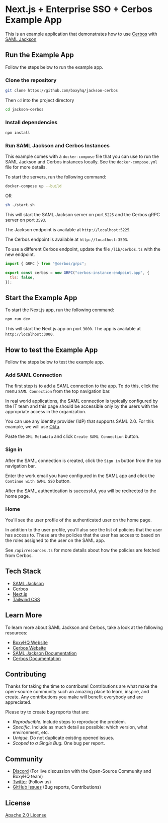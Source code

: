 # Next.js + Enterprise SSO + Cerbos Example App

This is an example application that demonstrates how to use [Cerbos](https://cerbos.dev) with [SAML Jackson](https://boxyhq.com/docs/jackson/overview)

## Run the Example App

Follow the steps below to run the example app.

### Clone the repository

```bash
git clone https://github.com/boxyhq/jackson-cerbos
```

Then `cd` into the project directory

```bash
cd jackson-cerbos
```

### Install dependencies

```bash
npm install
```

### Run SAML Jackson and Cerbos Instances

This example comes with a `docker-compose` file that you can use to run the SAML Jackson and Cerbos instances locally. See the `docker-compose.yml` file for more details.

To start the servers, run the following command:

```bash
docker-compose up --build
```

OR

```bash
sh ./start.sh
```

This will start the SAML Jackson server on port `5225` and the Cerbos gRPC server on port `3593`.

The Jackson endpoint is available at `http://localhost:5225`.

The Cerbos endpoint is available at `http://localhost:3593`.

To use a different Cerbos endpoint, update the file `/lib/cerbos.ts` with the new endpoint.

```javascript
import { GRPC } from "@cerbos/grpc";

export const cerbos = new GRPC("cerbos-instance-endpoint.app", {
  tls: false,
});
```

## Start the Example App

To start the Next.js app, run the following command:

```bash
npm run dev
```

This will start the Next.js app on port `3000`. The app is available at `http://localhost:3000`.

## How to test the Example App

Follow the steps below to test the example app.

### Add SAML Connection

The first step is to add a SAML connection to the app. To do this, click the menu `SAML Connection` from the top navigation bar.

In real world applications, the SAML connection is typically configured by the IT team and this page should be accessible only by the users with the appropriate access in the organization.

You can use any identity provider (IdP) that supports SAML 2.0. For this example, we will use [Okta](https://www.okta.com/).

Paste the `XML Metadata` and click `Create SAML Connection` button.

### Sign in

After the SAML connection is created, click the `Sign in` button from the top navigation bar.

Enter the work email you have configured in the SAML app and click the `Continue with SAML SSO` button.

After the SAML authentication is successful, you will be redirected to the home page.

### Home

You'll see the user profile of the authenticated user on the home page.

In addition to the user profile, you'll also see the list of policies that the user has access to. These are the policies that the user has access to based on the roles assigned to the user on the SAML app.

See `/api/resources.ts` for more details about how the policies are fetched from Cerbos.

## Tech Stack

- [SAML Jackson](https://boxyhq.com/docs/jackson/overview)
- [Cerbos](https://cerbos.dev)
- [Next.js](https://nextjs.org)
- [Tailwind CSS](https://tailwindcss.com)

## Learn More

To learn more about SAML Jackson and Cerbos, take a look at the following resources:

- [BoxyHQ Website](https://boxyhq.com)
- [Cerbos Website](https://cerbos.dev)
- [SAML Jackson Documentation](https://boxyhq.com/docs/jackson/overview)
- [Cerbos Documentation](https://docs.cerbos.dev/cerbos/latest/index.html)

## Contributing

Thanks for taking the time to contribute! Contributions are what make the open-source community such an amazing place to learn, inspire, and create. Any contributions you make will benefit everybody and are appreciated.

Please try to create bug reports that are:

- _Reproducible._ Include steps to reproduce the problem.
- _Specific._ Include as much detail as possible: which version, what environment, etc.
- _Unique._ Do not duplicate existing opened issues.
- _Scoped to a Single Bug._ One bug per report.

## Community

- [Discord](https://discord.gg/uyb7pYt4Pa) (For live discussion with the Open-Source Community and BoxyHQ team)
- [Twitter](https://twitter.com/BoxyHQ) (Follow us)
- [GitHub Issues](https://github.com/boxyhq/jackson-cerbos/issues) (Bug reports, Contributions)

## License

[Apache 2.0 License](https://github.com/boxyhq/jackson/blob/main/LICENSE)
